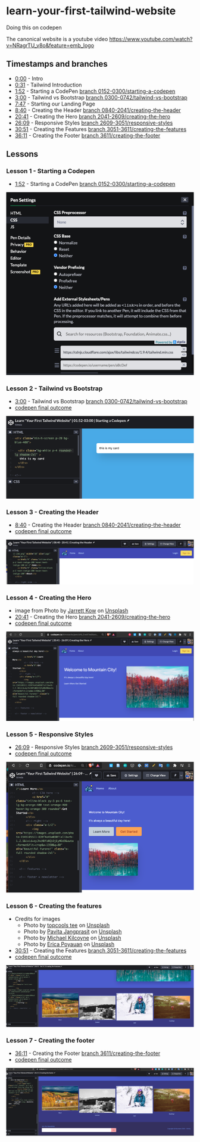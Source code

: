 # learn-your-first-tailwind-website
Doing this on codepen

The canonical website is a youtube video https://www.youtube.com/watch?v=NRagrTU_v8o&feature=emb_logo

## Timestamps and branches

- [0:00](https://www.youtube.com/watch?v=NRagrTU_v8o&feature=emb_logo) - Intro
- [0:31](https://youtu.be/NRagrTU_v8o?t=31) - Tailwind Introduction
- [1:52](https://youtu.be/NRagrTU_v8o?t=112) - Starting a CodePen [branch 0152-0300/starting-a-codepen](https://github.com/simkimsia/learn-your-first-tailwind-website/tree/0152-3000/starting-a-codepen)
- [3:00](https://youtu.be/NRagrTU_v8o?t=180) - Tailwind vs Bootstrap [branch 0300-0742/tailwind-vs-bootstrap](https://github.com/simkimsia/learn-your-first-tailwind-website/tree/0300-0742/tailwind-vs-bootstrap)
- [7:47](https://youtu.be/NRagrTU_v8o?t=467) - Starting our Landing Page
- [8:40](https://youtu.be/NRagrTU_v8o?t=520) - Creating the Header [branch 0840-2041/creating-the-header](https://github.com/simkimsia/learn-your-first-tailwind-website/tree/0840-2041/creating-the-header)
- [20:41](https://youtu.be/NRagrTU_v8o?t=1241) - Creating the Hero [branch 2041-2609/creating-the-hero](https://github.com/simkimsia/learn-your-first-tailwind-website/tree/2041-2609/creating-the-hero)
- [26:09](https://youtu.be/NRagrTU_v8o?t=1569) - Responsive Styles [branch 2609-3051/responsive-styles](https://github.com/simkimsia/learn-your-first-tailwind-website/tree/2609-3051/responsive-styles)
- [30:51](https://youtu.be/NRagrTU_v8o?t=1851) - Creating the Features [branch 3051-3611/creating-the-features](https://github.com/simkimsia/learn-your-first-tailwind-website/tree/3051-3611/creating-the-features)
- [36:11](https://youtu.be/NRagrTU_v8o?t=2171) - Creating the Footer [branch 3611/creating-the-footer](https://github.com/simkimsia/learn-your-first-tailwind-website/tree/3611/creating-the-footer)

## Lessons

### Lesson 1 - Starting a Codepen

- [1:52](https://youtu.be/NRagrTU_v8o?t=112) - Starting a CodePen [branch 0152-0300/starting-a-codepen]()

![image-20201025143429280](README.assets/image-20201025143429280.png)

### Lesson 2 - Tailwind vs Bootstrap

- [3:00](https://youtu.be/NRagrTU_v8o?t=180) - Tailwind vs Bootstrap [branch 0300-0742/tailwind-vs-bootstrap](https://github.com/simkimsia/learn-your-first-tailwind-website/tree/0300-0742/tailwind-vs-bootstrap)
- [codepen final outcome](https://codepen.io/kimstacks/pen/JjKKoKj)

![image-20201025145028921](README.assets/image-20201025145028921.png)

### Lesson 3 - Creating the Header

- [8:40](https://youtu.be/NRagrTU_v8o?t=520) - Creating the Header [branch 0840-2041/creating-the-header](https://github.com/simkimsia/learn-your-first-tailwind-website/tree/0840-2041/creating-the-header)
- [codepen final outcome](https://codepen.io/kimstacks/pen/QWEdRJV?editors=1000)

![image-20201025155613793](README.assets/image-20201025155613793.png)

### Lesson 4 - Creating the Hero

- image from Photo by [Jarrett Kow](https://unsplash.com/@haskel?utm_source=unsplash&utm_medium=referral&utm_content=creditCopyText) on [Unsplash](https://unsplash.com/s/photos/furano?utm_source=unsplash&utm_medium=referral&utm_content=creditCopyText)
- [20:41](https://youtu.be/NRagrTU_v8o?t=1241) - Creating the Hero [branch 2041-2609/creating-the-hero](https://github.com/simkimsia/learn-your-first-tailwind-website/tree/2041-2609/creating-the-hero)
- [codepen final outcome](https://codepen.io/kimstacks/pen/oNLZveX?editors=1000)

![image-20201025203730301](README.assets/image-20201025203730301.png)

### Lesson 5 - Responsive Styles

- [26:09](https://youtu.be/NRagrTU_v8o?t=1569) - Responsive Styles [branch 2609-3051/responsive-styles](https://github.com/simkimsia/learn-your-first-tailwind-website/tree/2609-3051/responsive-styles)
- [codepen final outcome](https://codepen.io/kimstacks/pen/wvWJwNm?editors=1000)

![image-20201025213641028](README.assets/image-20201025213641028.png)

### Lesson 6 - Creating the features

- Credits for images
  - Photo by [topcools tee](https://unsplash.com/@topcools?utm_source=unsplash&utm_medium=referral&utm_content=creditCopyText) on [Unsplash](https://unsplash.com/s/photos/furano?utm_source=unsplash&utm_medium=referral&utm_content=creditCopyText)
  - Photo by [Pavita Jangprasit](https://unsplash.com/@pavita?utm_source=unsplash&utm_medium=referral&utm_content=creditCopyText) on [Unsplash](https://unsplash.com/s/photos/tomamu?utm_source=unsplash&utm_medium=referral&utm_content=creditCopyText)
  - Photo by [Michael Kilcoyne](https://unsplash.com/@mikekilcoyne?utm_source=unsplash&utm_medium=referral&utm_content=creditCopyText) on [Unsplash](https://unsplash.com/s/photos/tomamu?utm_source=unsplash&utm_medium=referral&utm_content=creditCopyText)
  - Photo by [Erica Poyauan](https://unsplash.com/@thegirlwiththemujihat?utm_source=unsplash&utm_medium=referral&utm_content=creditCopyText) on [Unsplash](https://unsplash.com/s/photos/tomamu?utm_source=unsplash&utm_medium=referral&utm_content=creditCopyText)
- [30:51](https://youtu.be/NRagrTU_v8o?t=1851) - Creating the Features [branch 3051-3611/creating-the-features](https://github.com/simkimsia/learn-your-first-tailwind-website/tree/3051-3611/creating-the-features)
- [codepen final outcome](https://codepen.io/kimstacks/pen/oNLZNww?editors=1000)

![image-20201025231017810](README.assets/image-20201025231017810.png)

### Lesson 7 - Creating the footer

- [36:11](https://youtu.be/NRagrTU_v8o?t=2171) - Creating the Footer [branch 3611/creating-the-footer](https://github.com/simkimsia/learn-your-first-tailwind-website/tree/3611/creating-the-footer)
- [codepen final outcome](https://codepen.io/kimstacks/pen/ExyWabE?editors=1000)

![image-20201025232955514](README.assets/image-20201025232955514.png)


